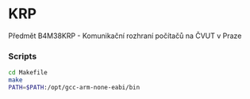 # KRP

Předmět B4M38KRP - Komunikační rozhraní počítačů na ČVUT v Praze

### Scripts

```sh
cd Makefile
make
PATH=$PATH:/opt/gcc-arm-none-eabi/bin
```